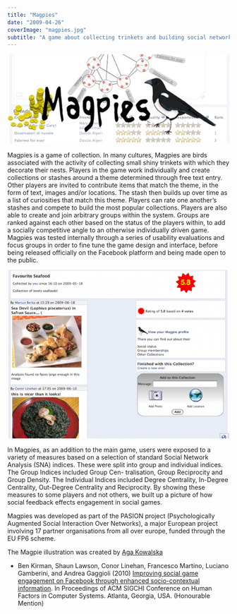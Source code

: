 ```yaml
---
title: "Magpies"
date: "2009-04-26"
coverImage: "magpies.jpg"
subtitle: "A game about collecting trinkets and building social networks"
---
```


<img src="images/magpies.jpg" alt="Magpies game logo showing a magpie in front of a network graph" width="800">

Magpies is a game of collection. In many cultures, Magpies are birds associated with the activity of collecting small shiny trinkets with which they decorate their nests. Players in the game work individually and create collections or stashes around a theme determined through free text entry. Other players are invited to contribute items that match the theme, in the form of text, images and/or locations. The stash then builds up over time as a list of curiosities that match this theme. Players can rate one another’s stashes and compete to build the most popular collections. Players are also able to create and join arbitrary groups within the system. Groups are ranked against each other based on the status of the players within, to add a socially competitive angle to an otherwise individually driven game. Magpies was tested internally through a series of usability evaluations and focus groups in order to fine tune the game design and interface, before being released officially on the Facebook platform and being made open to the public.

<img src="images/Picture-9-e1606407701925.png" alt="A Magpies screenshot showing a collection of food from different countries" width="800">

In Magpies, as an addition to the main game, users were exposed to a variety of measures based on a selection of standard Social Network Analysis (SNA) indices. These were split into group and individual indices. The Group Indices included Group Cen- tralisation, Group Reciprocity and Group Density. The Individual Indices included Degree Centrality, In-Degree Centrality, Out-Degree Centrality and Reciprocity. By showing these measures to some players and not others, we built up a picture of how social feedback effects engagement in social games.

Magpies was developed as part of the PASION project (Psychologically Augmented Social Interaction Over Networks), a major European project involving 17 partner organisations from all over europe, funded through the EU FP6 scheme.

The Magpie illustration was created by [Aga Kowalska](https://www.instagram.com/agakowalskastudio_lincoln)

* Ben Kirman, Shaun Lawson, Conor Linehan, Francesco Martino, Luciano Gamberini, and Andrea Gaggioli (2010) [Improving social game engagement on Facebook through enhanced socio-contextual information](/papers/Kirman2010CHI.pdf). In Proceedings of ACM SIGCHI Conference on Human Factors in Computer Systems. Atlanta, Georgia, USA. (Honourable Mention)